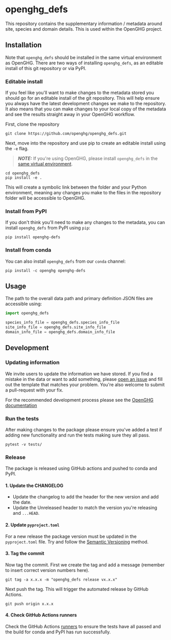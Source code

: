# openghg_defs

This repository contains the supplementary information / metadata around site, species and domain details. This is used within the OpenGHG project.

## Installation

Note that `openghg_defs` should be installed in the same virtual environment as OpenGHG.
There are two ways of installing `openghg_defs`, as an editable install of this git repository or via PyPI.

### Editable install

If you feel like you'll want to make changes to the metadata stored you should go for an editable install of the git repository. This will help ensure you always have the latest development changes we make to the repository. It also
means that you can make changes to your local copy of the metadata and see the results straight away in your
OpenGHG workflow.

First, clone the repository

```console
git clone https://github.com/openghg/openghg_defs.git
```

Next, move into the repository and use pip to create an editable install using the `-e` flag.

> **_NOTE:_** If you're using OpenGHG, please install `openghg_defs` in the [same virtual environment](https://docs.openghg.org/install.html#id1).

```console
cd openghg_defs
pip install -e .
```

This will create a symbolic link between the folder and your Python environment, meaning any changes you make to
the files in the repository folder will be accessible to OpenGHG.

### Install from PyPI

If you don't think you'll need to make any changes to the metadata, you can install `openghg_defs` from PyPI using `pip`:

```console
pip install openghg-defs
```

### Install from conda

You can also install `openghg_defs` from our `conda` channel:

```console
pip install -c openghg openghg-defs
```

## Usage

The path to the overall data path and primary definition JSON files are accessible using:

```python
import openghg_defs

species_info_file = openghg_defs.species_info_file
site_info_file = openghg_defs.site_info_file
domain_info_file = openghg_defs.domain_info_file
```

## Development

### Updating information

We invite users to update the information we have stored. If you find a mistake in the data or want to add something, please
[open an issue](https://github.com/openghg/supplementary_data/issues/new) and fill out the template that matches your
problem. You're also welcome to submit a pull-request with your fix.

For the recommended development process please see the [OpenGHG documentation](https://docs.openghg.org/development/python_devel.html)

### Run the tests

After making changes to the package please ensure you've added a test if adding new functionality and run the tests making sure they all pass.

```console
pytest -v tests/
```

### Release

The package is released using GitHub actions and pushed to conda and PyPI.

#### 1. Update the CHANGELOG

- Update the changelog to add the header for the new version and add the date.
- Update the Unreleased header to match the version you're releasing and `...HEAD`.

#### 2. Update `pyproject.toml`

For a new release the package version must be updated in the `pyproject.toml` file. Try and follow the [Semantic Versioning](https://semver.org/) method.

#### 3. Tag the commit

Now tag the commit. First we create the tag and add a message (remember to insert correct version numbers here).

```console
git tag -a x.x.x -m "openghg_defs release vx.x.x"
```

Next push the tag. This will trigger the automated release by GitHub Actions.

```console
git push origin x.x.x
```

#### 4. Check GitHub Actions runners

Check the GitHub Actions [runners](https://github.com/openghg/openghg_defs/actions) to ensure the tests have
all passed and the build for conda and PyPI has run successfully.
